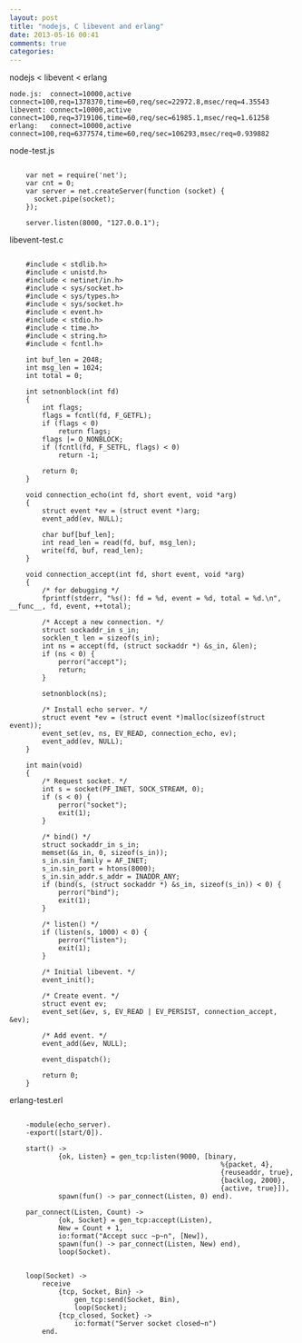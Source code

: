 ```yaml
---
layout: post
title: "nodejs, C libevent and erlang"
date: 2013-05-16 00:41
comments: true
categories: 
---
```


nodejs < libevent < erlang

	node.js:  connect=10000,active connect=100,req=1378370,time=60,req/sec=22972.8,msec/req=4.35543
	libevent: connect=10000,active connect=100,req=3719106,time=60,req/sec=61985.1,msec/req=1.61258
	erlang:	  connect=10000,active connect=100,req=6377574,time=60,req/sec=106293,msec/req=0.939882

node-test.js

<pre><code>
	var net = require('net');
	var cnt = 0;
	var server = net.createServer(function (socket) {
	  socket.pipe(socket);
	});

	server.listen(8000, "127.0.0.1");
</code></pre>

libevent-test.c

<pre><code>
	#include < stdlib.h>
	#include < unistd.h>
	#include < netinet/in.h>  
	#include < sys/socket.h>  
	#include < sys/types.h>  
	#include < sys/socket.h>
	#include < event.h>  
	#include < stdio.h>  
	#include < time.h> 
	#include < string.h>
	#include < fcntl.h>

	int buf_len = 2048;
	int msg_len = 1024; 
	int total = 0;

	int setnonblock(int fd)
	{       
		int flags;       
		flags = fcntl(fd, F_GETFL);       
		if (flags < 0)               
			return flags;       
		flags |= O_NONBLOCK;       
		if (fcntl(fd, F_SETFL, flags) < 0)               
			return -1;       
	 
		return 0;
	}

	void connection_echo(int fd, short event, void *arg)
	{
		struct event *ev = (struct event *)arg;
		event_add(ev, NULL);

		char buf[buf_len];
		int read_len = read(fd, buf, msg_len);
		write(fd, buf, read_len);
	}

	void connection_accept(int fd, short event, void *arg)   
	{ 
	    /* for debugging */ 
	    fprintf(stderr, "%s(): fd = %d, event = %d,	total = %d.\n", __func__, fd, event, ++total);  

	    /* Accept a new connection. */ 
	    struct sockaddr_in s_in;  
	    socklen_t len = sizeof(s_in);  
	    int ns = accept(fd, (struct sockaddr *) &s_in, &len);  
	    if (ns < 0) {  
	        perror("accept");  
	        return;  
	    }  

		setnonblock(ns);

	    /* Install echo server. */ 
	    struct event *ev = (struct event *)malloc(sizeof(struct event));  
	    event_set(ev, ns, EV_READ, connection_echo, ev);  
	    event_add(ev, NULL);  
	} 

	int main(void)  
	{  
	    /* Request socket. */ 
	    int s = socket(PF_INET, SOCK_STREAM, 0);  
	    if (s < 0) {  
	        perror("socket");  
	        exit(1);  
	    }  

	    /* bind() */ 
	    struct sockaddr_in s_in;  
	    memset(&s_in, 0, sizeof(s_in));  
	    s_in.sin_family = AF_INET;  
	    s_in.sin_port = htons(8000);  
	    s_in.sin_addr.s_addr = INADDR_ANY;  
	    if (bind(s, (struct sockaddr *) &s_in, sizeof(s_in)) < 0) {  
	        perror("bind");  
	        exit(1);  
	    }  

	    /* listen() */ 
	    if (listen(s, 1000) < 0) {  
	        perror("listen");  
	        exit(1);  
	    }  

	    /* Initial libevent. */ 
	    event_init();  

	    /* Create event. */ 
	    struct event ev;  
	    event_set(&ev, s, EV_READ | EV_PERSIST, connection_accept, &ev);  

	    /* Add event. */ 
	    event_add(&ev, NULL);  

	    event_dispatch();  

	    return 0;  
	}
</code></pre>

erlang-test.erl

<pre><code>
	-module(echo_server).
	-export([start/0]).

	start() ->
	        {ok, Listen} = gen_tcp:listen(9000, [binary,
	                                                %{packet, 4},
	                                                {reuseaddr, true},
	                                                {backlog, 2000},
	                                                {active, true}]),
	        spawn(fun() -> par_connect(Listen, 0) end).

	par_connect(Listen, Count) ->
	        {ok, Socket} = gen_tcp:accept(Listen),
	        New = Count + 1,
	        io:format("Accept succ ~p~n", [New]),
	        spawn(fun() -> par_connect(Listen, New) end),
	        loop(Socket).


	loop(Socket) ->
	    receive
	        {tcp, Socket, Bin} ->
	            gen_tcp:send(Socket, Bin),
	            loop(Socket);
	        {tcp_closed, Socket} ->
	            io:format("Server socket closed~n")
	    end.
</code></pre>
